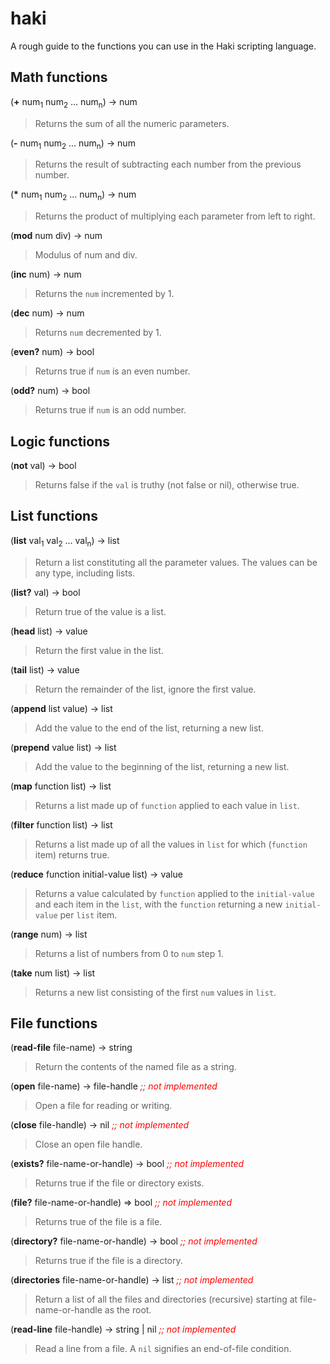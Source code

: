 # haki

A rough guide to the functions you can use in the Haki scripting language.

## Math functions

(**+** num<sub>1</sub> num<sub>2</sub> ... num<sub>n</sub>) → num
> Returns the sum of all the numeric parameters.

(**-** num<sub>1</sub> num<sub>2</sub> ... num<sub>n</sub>) → num
> Returns the result of subtracting each number from the previous number.


(__*__ num<sub>1</sub> num<sub>2</sub> ... num<sub>n</sub>) → num
> Returns the product of multiplying each parameter from left to right.

(**mod** num div) → num
> Modulus of num and div.

(**inc** num) -> num
> Returns the `num` incremented by 1.

(**dec** num) → num
> Returns `num` decremented by 1.

(**even?** num) -> bool
> Returns true if `num` is an even number.

(**odd?** num) → bool
> Returns true if `num` is an odd number.

## Logic functions

(**not** val) → bool
> Returns false if the `val` is truthy (not false or nil), otherwise true.


## List functions

(**list** val<sub>1</sub> val<sub>2</sub> ... val<sub>n</sub>) → list

> Return a list constituting all the parameter values. The values can
> be any type, including lists.

(**list?** val) → bool
> Return true of the value is a list.

(**head** list) → value
> Return the first value in the list.

(**tail** list) → value
> Return the remainder of the list, ignore the first value.

(**append** list value) → list
> Add the value to the end of the list, returning a new list.

(**prepend** value list) → list
> Add the value to the beginning of the list, returning a new list.

(**map** function list) → list
> Returns a list made up of `function` applied to each value in `list`.

(**filter** function list) → list
> Returns a list made up of all the values in `list` for which
(`function` item) returns true.

(**reduce** function initial-value list) → value
> Returns a value calculated by `function` applied to the
`initial-value` and each item in the `list`, with the `function` returning
a new `initial-value` per `list` item.

(**range** num) → list
> Returns a list of numbers from 0 to `num` step 1.

(**take** num list) → list
> Returns a new list consisting of the first `num` values in `list`.

## File functions

(**read-file** file-name) → string
> Return the contents of the named file as a string.

(**open** file-name) → file-handle <span style="color:red">_;; not implemented_</span>
> Open a file for reading or writing.

(**close** file-handle) → nil <span style="color:red">_;; not implemented_</span>
> Close an open file handle.

(**exists?** file-name-or-handle) → bool <span style="color:red">_;; not implemented_</span>
> Returns true if the file or directory exists.

(**file?** file-name-or-handle) => bool <span style="color:red">_;; not implemented_</span>
> Returns true of the file is a file.

(**directory?** file-name-or-handle) → bool <span style="color:red">_;; not implemented_</span>
> Returns true if the file is a directory.

(**directories** file-name-or-handle) → list <span style="color:red">_;; not implemented_</span>
> Return a list of all the files and directories (recursive) starting
at file-name-or-handle as the root.

(**read-line** file-handle) → string | nil <span style="color:red">_;; not implemented_</span>
> Read a line from a file. A `nil` signifies an end-of-file condition.
